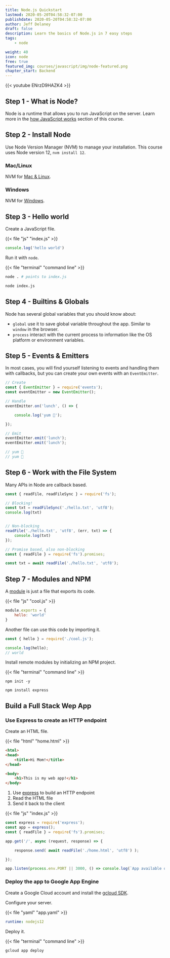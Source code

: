 ```yaml
---
title: Node.js Quickstart
lastmod: 2020-05-20T04:58:32-07:00
publishdate: 2020-05-20T04:58:32-07:00
author: Jeff Delaney
draft: false
description: Learn the basics of Node.js in 7 easy steps
tags: 
    - node

weight: 40
icon: node
free: true
featured_img: courses/javascript/img/node-featured.png
chapter_start: Backend
---
```


{{< youtube ENrzD9HAZK4  >}}


## Step 1 - What is Node?

Node is a runtime that allows you to run JavaScript on the server. Learn more in the [how JavaScript works](https://fireship.io/courses/javascript/intro-how-js-works/) section of this course. 

## Step 2 - Install Node

Use Node Version Manager (NVM) to manage your installation. This course uses Node version 12, `nvm install 12`. 

### Mac/Linux

NVM for [Mac & Linux](https://github.com/nvm-sh/nvm). 

### Windows

NVM for [Windows](https://github.com/coreybutler/nvm-windows).  


## Step 3 - Hello world

Create a JavaScript file. 

{{< file "js" "index.js" >}}
```javascript
console.log('hello world')
```

Run it with `node`. 

{{< file "terminal" "command line" >}}
```bash
node . # points to index.js

node index.js
```

## Step 4 - Builtins & Globals

Node has several global variables that you should know about:

- `global` use it to save global variable throughout the app. Similar to `window` in the browser. 
- `process` interact with the current process to information like the OS platform or environment variables. 


## Step 5 - Events & Emitters

In most cases, you will find yourself listening to events and handling them with callbacks, but you can create your own events with an `EventEmitter`. 

```javascript
// Create
const { EventEmitter } = require('events');
const eventEmitter = new EventEmitter();

// Handle
eventEmitter.on('lunch', () => {

    console.log('yum 🍣');

});

// Emit
eventEmitter.emit('lunch');
eventEmitter.emit('lunch');

// yum 🍣
// yum 🍣
```
## Step 6 - Work with the File System

Many APIs in Node are callback based. 

```javascript
const { readFile, readFileSync } = require('fs');

// Blocking!
const txt = readFileSync('./hello.txt', 'utf8');
console.log(txt)


// Non-blocking
readFile('./hello.txt', 'utf8', (err, txt) => {
    console.log(txt)
});

// Promise based, also non-blocking
const { readFile } = require('fs').promises;

const txt = await readFile('./hello.txt', 'utf8');
```

## Step 7 - Modules and NPM

A [module](/courses/javascript/concepts-modules/) is just a file that exports its code. 

{{< file "js" "cool.js" >}}
```javascript
module.exports = {
    hello: 'world'
}
```

Another file can use this code by importing it. 

```javascript
const { hello } = require('./cool.js');

console.log(hello);
// world
```


Install remote modules by initializing an NPM project. 

{{< file "terminal" "command line" >}}
```text
npm init -y

npm install express
```

## Build a Full Stack Wep App

### Use Express to create an HTTP endpoint

Create an HTML file. 

{{< file "html" "home.html" >}}
```html
<html>
<head>
    <title>Hi Mom!</title>
</head>

<body>
    <h1>This is my web app!</h1>
</body>
```

1. Use [express](https://expressjs.com/) to build an HTTP endpoint
2. Read the HTML file
3. Send it back to the client

{{< file "js" "index.js" >}}
```javascript
const express = require('express');
const app = express();
const { readFile } = require('fs').promises;

app.get('/', async (request, response) => {

    response.send( await readFile('./home.html', 'utf8') );

});

app.listen(process.env.PORT || 3000, () => console.log(`App available on http://localhost:3000`))
```

### Deploy the app to Google App Engine

Create a Google Cloud account and install the [gcloud SDK](https://cloud.google.com/sdk). 

Configure your server. 

{{< file "yaml" "app.yaml" >}}
```yaml
runtime: nodejs12
```

Deploy it.

{{< file "terminal" "command line" >}}
```text
gcloud app deploy
```